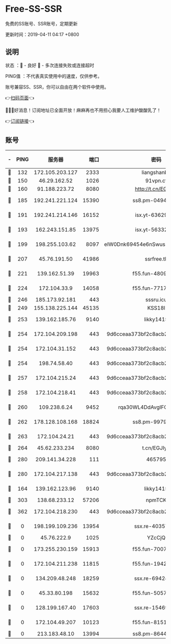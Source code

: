 # Free-SS-SSR

免费的SS账号、SSR账号，定期更新

更新时间：2019-04-11 04:17 +0800

## 说明

状态     ：🙂 - 良好 🙁 - 多次连接失败或连接超时

PING值   ：不代表真实使用中的速度，仅供参考。

账号兼容SS、SSR，你可以自由在两个软件中使用。

👉[扫码页面](https://liesauer.github.io/Free-SS-SSR/)👈

🎉🎉🎉好消息！订阅地址已全面开放！麻麻再也不用担心我要人工维护酸酸乳了！

👉[订阅链接](https://www.liesauer.net/yogurt/subscribe?ACCESS_TOKEN=DAYxR3mMaZAsaqUb)👈

## 账号

|-|PING|服务器|端口|密码|加密方式|区域|
|:----:|:----:|:-----:|-----:|:----:|:----:|:----:|
|🙂|132|172.105.203.127|2333|liangshanbo|chacha20|JP|
|🙂|150|46.29.162.52|1026|91vpn.cf|rc4-md5|RU|
|🙂|160|91.188.223.72|8080|http://t.cn/EGJIyrl|rc4-md5|RU|
|🙂|185|192.241.221.124|15390|ss8.pm-04947608|aes-256-cfb|US|
|🙂|191|192.241.214.146|16152|isx.yt-63629837|aes-256-cfb|US|
|🙂|193|162.243.151.85|13975|isx.yt-56332103|aes-256-cfb|US|
|🙂|199|198.255.103.62|8097|eIW0Dnk69454e6nSwuspv9DmS201tQ0D|aes-256-cfb|US|
|🙂|207|45.76.191.50|41986|ssrfree.tk|aes-256-cfb|SG|
|🙂|221|139.162.51.39|19963|f55.fun-48093966|aes-256-cfb|SG|
|🙂|224|172.104.33.9|14058|f55.fun-77177224|aes-256-cfb|SG|
|🙂|246|185.173.92.181|443|sssru.icu|rc4-md5|RU|
|🙂|249|155.138.225.144|45135|KSS18l|rc4-md5|US|
|🙂|253|139.162.185.76|9140|likky1415|aes-256-cfb|DE|
|🙂|254|172.104.209.198|443|9d6cceaa373bf2c8acb22e60b6a58be6|aes-256-cfb|US|
|🙂|254|172.104.31.152|443|9d6cceaa373bf2c8acb22e60b6a58be6|aes-256-cfb|US|
|🙂|254|198.74.58.40|443|9d6cceaa373bf2c8acb22e60b6a58be6|aes-256-cfb|US|
|🙂|257|172.104.215.24|443|9d6cceaa373bf2c8acb22e60b6a58be6|aes-256-cfb|US|
|🙂|258|172.104.218.41|443|9d6cceaa373bf2c8acb22e60b6a58be6|aes-256-cfb|US|
|🙂|260|109.238.6.24|9452|rqa30WL4DdAvgIFG6Fs3znzTa|aes-256-cfb|FR|
|🙂|262|178.128.108.168|18824|ss8.pm-99790285|aes-256-cfb|SG|
|🙂|263|172.104.24.21|443|9d6cceaa373bf2c8acb22e60b6a58be6|aes-256-cfb|US|
|🙂|264|45.62.233.234|8080|t.cn/EGJIyrl|rc4-md5|CA|
|🙂|280|209.141.34.228|111|465795|aes-256-cfb|US|
|🙂|280|172.104.217.138|443|9d6cceaa373bf2c8acb22e60b6a58be6|aes-256-cfb|US|
|🙂|164|139.162.123.96|9140|likky1415|aes-256-cfb|JP|
|🙂|303|138.68.233.12|57206|npmTCK|rc4-md5|US|
|🙂|362|172.104.218.230|443|9d6cceaa373bf2c8acb22e60b6a58be6|aes-256-cfb|US|
|🙁|0|198.199.109.236|13954|ssx.re-40357683|aes-256-cfb|US|
|🙁|0|45.76.222.9|1025|YZcCjQ|rc4-md5|JP|
|🙁|0|173.255.230.159|15913|f55.fun-70074599|aes-256-cfb|US|
|🙁|0|172.104.211.238|11815|f55.fun-19426355|aes-256-cfb|US|
|🙁|0|134.209.48.248|18259|ssx.re-69424971|aes-256-cfb|US|
|🙁|0|45.33.80.198|15632|f55.fun-50578586|aes-256-cfb|US|
|🙁|0|128.199.167.40|17603|ssx.re-15469058|aes-256-cfb|SG|
|🙁|0|172.104.49.207|10123|f55.fun-81514495|aes-256-cfb|SG|
|🙁|0|213.183.48.10|13994|ss8.pm-86447705|rc4-md5|RU|
